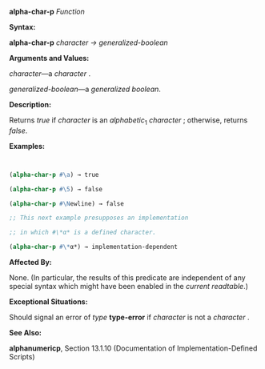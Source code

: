 **alpha-char-p** *Function* 



**Syntax:** 



**alpha-char-p** *character → generalized-boolean* 



**Arguments and Values:** 



*character*—a *character* . 



*generalized-boolean*—a *generalized boolean*. 



**Description:** 



Returns *true* if *character* is an *alphabetic*<sub>1</sub> *character* ; otherwise, returns *false*. 



**Examples:**
```lisp


(alpha-char-p #\a) → true 

(alpha-char-p #\5) → false 

(alpha-char-p #\Newline) → false 

;; This next example presupposes an implementation 

;; in which #\*α* is a defined character. 

(alpha-char-p #\*α*) → implementation-dependent 


```
**Affected By:** 



None. (In particular, the results of this predicate are independent of any special syntax which might have been enabled in the *current readtable*.) 



**Exceptional Situations:** 



Should signal an error of *type* **type-error** if *character* is not a *character* . 



**See Also:** 



**alphanumericp**, Section 13.1.10 (Documentation of Implementation-Defined Scripts) 



 



 



